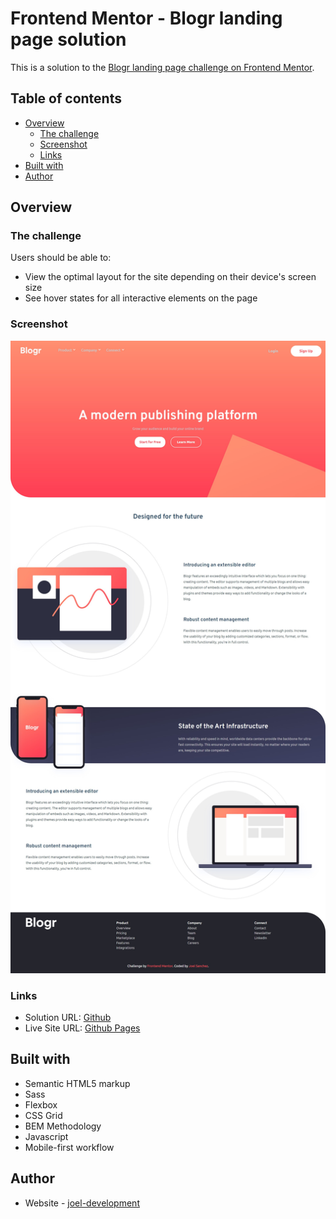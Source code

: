 # Frontend Mentor - Blogr landing page solution

This is a solution to the [Blogr landing page challenge on Frontend Mentor](https://www.frontendmentor.io/challenges/blogr-landing-page-EX2RLAApP).

## Table of contents

- [Overview](#overview)
  - [The challenge](#the-challenge)
  - [Screenshot](#screenshot)
  - [Links](#links)
- [Built with](#built-with)
- [Author](#author)

## Overview

### The challenge

Users should be able to:

- View the optimal layout for the site depending on their device's screen size
- See hover states for all interactive elements on the page

### Screenshot

![](./screenshots/desktop.jpg)

### Links

- Solution URL: [Github](https://github.com/joel-development/frontendmentor---challenge-9)
- Live Site URL: [Github Pages](https://joel-development.github.io/frontendmentor---challenge-9)

## Built with

- Semantic HTML5 markup
- Sass
- Flexbox
- CSS Grid
- BEM Methodology
- Javascript
- Mobile-first workflow

## Author

- Website - [joel-development](https://joel-development.github.io/)